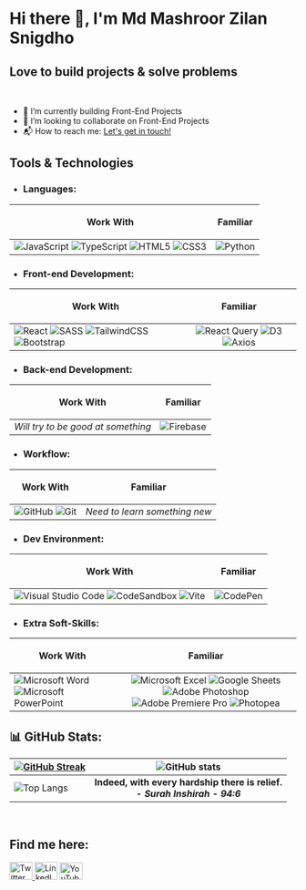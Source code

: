 

# Hi there 👋, **I'm Md Mashroor Zilan Snigdho**

## Love to build projects & solve problems


<br/>

<!-- - 🌱 I’m currently learning <code><img alt="D3" align="center" width="20px" src="https://camo.githubusercontent.com/586ccf0aad9684edc821658cee04146cf36d1f1d5ec904bbefd72728909ccb2e/68747470733a2f2f64336a732e6f72672f6c6f676f2e737667" title="D3"/> D3.js</code> -->
- 🔨 I’m currently building Front-End Projects
- 👯 I’m looking to collaborate on Front-End Projects 
- 📬 How to reach me: <a href="https://www.linkedin.com/in/mdmzs/">Let's get in touch!</a>

## Tools & Technologies
- ### Languages:
| <p align="center">Work With</p> | <p align="center">Familiar</p> | 
| :------------- | :-------------: |
| ![JavaScript](https://img.shields.io/badge/javascript-%23323330.svg?style=for-the-badge&logo=javascript&logoColor=%23F7DF1E) ![TypeScript](https://img.shields.io/badge/typescript-%23007ACC.svg?style=for-the-badge&logo=typescript&logoColor=white) ![HTML5](https://img.shields.io/badge/html5-%23E34F26.svg?style=for-the-badge&logo=html5&logoColor=white) ![CSS3](https://img.shields.io/badge/css3-%231572B6.svg?style=for-the-badge&logo=css3&logoColor=white)  | ![Python](https://img.shields.io/badge/python-3670A0?style=for-the-badge&logo=python&logoColor=ffdd54) |

<!--   <code><img  alt="TypeScript" width="30px" src="https://raw.githubusercontent.com/github/explore/80688e429a7d4ef2fca1e82350fe8e3517d3494d/topics/typescript/typescript.png" title="TypeScript"/></code>
  <code><img  alt="JavaScript" width="30px" src="https://raw.githubusercontent.com/github/explore/80688e429a7d4ef2fca1e82350fe8e3517d3494d/topics/javascript/javascript.png" title="JavaScript"/></code>
  <code><img alt="HTML5" width="30px" src="https://raw.githubusercontent.com/github/explore/80688e429a7d4ef2fca1e82350fe8e3517d3494d/topics/html/html.png" title="HTML5"/></code>
  <code><img  alt="CSS3" width="30px" src="https://raw.githubusercontent.com/github/explore/80688e429a7d4ef2fca1e82350fe8e3517d3494d/topics/css/css.png" title="CSS3"/></code>
 -->

- ### Front-end Development:
| <p align="center">Work With</p> | <p align="center">Familiar</p> | 
| :------------- | :-------------: |
| ![React](https://img.shields.io/badge/react-%2320232a.svg?style=for-the-badge&logo=react&logoColor=%2361DAFB) ![SASS](https://img.shields.io/badge/SASS-hotpink.svg?style=for-the-badge&logo=SASS&logoColor=white) ![TailwindCSS](https://img.shields.io/badge/tailwindcss-%2338B2AC.svg?style=for-the-badge&logo=tailwind-css&logoColor=white) ![Bootstrap](https://img.shields.io/badge/bootstrap-%23563D7C.svg?style=for-the-badge&logo=bootstrap&logoColor=white) | ![React Query](https://img.shields.io/badge/-React%20Query-FF4154?style=for-the-badge&logo=react%20query&logoColor=white) ![D3](https://img.shields.io/badge/D3.js-595959?style=for-the-badge&logo=D3.js&logoColor=#F9A03C) ![Axios](https://img.shields.io/badge/Axios-5A29E4?style=for-the-badge&logo=Axios&logoColor=#5A29E4) | 
<!--   <code><img alt="ReactJS" width="30px" src="https://raw.githubusercontent.com/github/explore/80688e429a7d4ef2fca1e82350fe8e3517d3494d/topics/react/react.png" title="ReactJS"/></code>
  <code><img  alt="Sass" width="30px" src="https://raw.githubusercontent.com/github/explore/80688e429a7d4ef2fca1e82350fe8e3517d3494d/topics/sass/sass.png" title="Sass"/></code>
  <code><img  alt="Bootstrap" width="30px" src="https://raw.githubusercontent.com/github/explore/80688e429a7d4ef2fca1e82350fe8e3517d3494d/topics/bootstrap/bootstrap.png" title="Bootstrap"/></code>
  <code><img  alt="Tailwind CSS" width="30px" src="https://tailwindcss.com/_next/static/media/tailwindcss-mark.79614a5f61617ba49a0891494521226b.svg" title="Tailwind CSS"/></code>
   <code><img alt="React Query" width="20px" height="40px" src="https://react-query-v3.tanstack.com/_next/static/images/logo-7a7896631260eebffcb031765854375b.svg" title="D3"/></code>
  <code><img alt="D3" width="20px" src="https://camo.githubusercontent.com/586ccf0aad9684edc821658cee04146cf36d1f1d5ec904bbefd72728909ccb2e/68747470733a2f2f64336a732e6f72672f6c6f676f2e737667" title="D3"/></code> -->
- ### Back-end Development:
| <p align="center">Work With</p> | <p align="center">Familiar</p> | 
| :------------- | :-------------: |
| <i>Will try to be good at something</i> | ![Firebase](https://img.shields.io/badge/firebase-%23039BE5.svg?style=for-the-badge&logo=firebase) |   
  
- ### Workflow:
<!--   <code><img  alt="Git" width="30px" src="https://raw.githubusercontent.com/github/explore/80688e429a7d4ef2fca1e82350fe8e3517d3494d/topics/git/git.png" title="Git"/></code>
  <code><img  alt="GitHub" width="30px" src="https://raw.githubusercontent.com/github/explore/78df643247d429f6cc873026c0622819ad797942/topics/github/github.png" title="GitHub"/></code> <code><img height="32" src="https://raw.githubusercontent.com/github/explore/80688e429a7d4ef2fca1e82350fe8e3517d3494d/topics/firebase/firebase.png" alt="Firebase" /></code> -->
| <p align="center">Work With</p> | <p align="center">Familiar</p> | 
| :------------- | :-------------: |
|![GitHub](https://img.shields.io/badge/github-%23121011.svg?style=for-the-badge&logo=github&logoColor=white) ![Git](https://img.shields.io/badge/git-%23F05033.svg?style=for-the-badge&logo=git&logoColor=white) | <i>Need to learn something new</i> | 

- ### Dev Environment:
| <p align="center">Work With</p> | <p align="center">Familiar</p> | 
| :------------- | :-------------: |
|![Visual Studio Code](https://img.shields.io/badge/Visual%20Studio%20Code-0078d7.svg?style=for-the-badge&logo=visual-studio-code&logoColor=white) ![CodeSandbox](https://img.shields.io/badge/Codesandbox-040404?style=for-the-badge&logo=codesandbox&logoColor=DBDBDB) ![Vite](https://img.shields.io/badge/vite-%23646CFF.svg?style=for-the-badge&logo=vite&logoColor=white) | ![CodePen](https://img.shields.io/badge/CodePen-white?style=for-the-badge&logo=codepen&logoColor=black)

- ### Extra Soft-Skills:
| <p align="center">Work With</p> | <p align="center">Familiar</p> | 
| :------------- | :-------------: |
|![Microsoft Word](https://img.shields.io/badge/Microsoft_Word-2B579A?style=for-the-badge&logo=microsoft-word&logoColor=white) ![Microsoft PowerPoint](https://img.shields.io/badge/Microsoft_PowerPoint-B7472A?style=for-the-badge&logo=microsoft-powerpoint&logoColor=white) | ![Microsoft Excel](https://img.shields.io/badge/Microsoft_Excel-217346?style=for-the-badge&logo=microsoft-excel&logoColor=white) ![Google Sheets](https://img.shields.io/badge/Google_Sheets-34A853?style=for-the-badge&logo=microsoft-excel&logoColor=white) ![Adobe Photoshop](https://img.shields.io/badge/adobe%20photoshop-%2331A8FF.svg?style=for-the-badge&logo=adobe%20photoshop&logoColor=white) ![Adobe Premiere Pro](https://img.shields.io/badge/Adobe%20Premiere%20Pro-9999FF.svg?style=for-the-badge&logo=Adobe%20Premiere%20Pro&logoColor=white) ![Photopea](https://img.shields.io/badge/Photopea-18A497?style=for-the-badge&logo=adobe%20photoshop&logoColor=white)| 

## 📊 GitHub Stats:

| [![GitHub Streak](https://github-readme-streak-stats.herokuapp.com?user=mzs21&theme=dark)](https://git.io/streak-stats) | ![GitHub stats](https://github-readme-stats.vercel.app/api?username=mzs21&show_icons=true&theme=tokyonight&hide_border=true) | 
| :------------- | :-------------: |
| ![Top Langs](https://github-readme-stats.vercel.app/api/top-langs/?username=mzs21&layout=compact&hide_border=true&theme=tokyonight) | <b>Indeed, with every hardship there is relief. <br /> - <i>Surah Inshirah - 94:6</i></b> |

<br />
<!-- <a href="https://github.com/mzs21"><img align="center" src="https://github-readme-activity-graph.cyclic.app/graph?username=mzs21&bg_color=1a1b27&color=1f6feb&line=38bcad&point=628fdb&area=true&hide_border=true" alt="mzs21's github stats" /></a> -->

## Find me here:
<!-- <code><a href="https://www.linkedin.com/in/mdmzs"><img src='https://content.linkedin.com/content/dam/me/business/en-us/amp/brand-site/v2/bg/LI-Bug.svg.original.svg' alt='linkedin' height='40' width= "30px"></a></code>
<code><a href="https://www.youtube.com/channel/UCeqgosa0xxJ319iUVWCDKQQ"><img src='https://upload.wikimedia.org/wikipedia/commons/0/09/YouTube_full-color_icon_%282017%29.svg' alt='YouTube' height='30' width= "40px"></a></code>
<hr> -->

<a href="https://twitter.com/Snigdho21" target="_blank"> <img height="31" width="40" src="https://camo.githubusercontent.com/35b0b8bfbd8840f35607fb56ad0a139047fd5d6e09ceb060c5c6f0a5abd1044c/68747470733a2f2f6564656e742e6769746875622e696f2f537570657254696e7949636f6e732f696d616765732f7376672f747769747465722e737667" alt="Twitter" /></a><a href="https://www.linkedin.com/in/mdmzs" target="_blank"> <img height="31" width="40" src="https://camo.githubusercontent.com/c8a9c5b414cd812ad6a97a46c29af67239ddaeae08c41724ff7d945fb4c047e5/68747470733a2f2f6564656e742e6769746875622e696f2f537570657254696e7949636f6e732f696d616765732f7376672f6c696e6b6564696e2e737667" alt="LinkedIn" /></a> <a href="https://www.youtube.com/channel/UCeqgosa0xxJ319iUVWCDKQQ"><img src='https://upload.wikimedia.org/wikipedia/commons/0/09/YouTube_full-color_icon_%282017%29.svg' alt='YouTube' height='30' width= "40px"></a>
<!-- <a href="https://stackoverflow.com/users/8641776" target="_blank"> <img height="31" width="40" src="https://camo.githubusercontent.com/ad1dcdc76b0be1423e54a791d31311e91e8e89bb8492be214cfc3390e24c323d/68747470733a2f2f6564656e742e6769746875622e696f2f537570657254696e7949636f6e732f696d616765732f7376672f737461636b6f766572666c6f772e737667" alt="Stack Overflow" /></a> -->
<!-- <a href="https://www.quora.com/profile/Zakaria-Hossain-8" target="_blank"> <img height="31" width="40" src="https://camo.githubusercontent.com/d91821b997572279bcda39224cd22ed45b90d9af1261d36a9520b0ba6f8d2d6f/68747470733a2f2f6564656e742e6769746875622e696f2f537570657254696e7949636f6e732f696d616765732f7376672f71756f72612e737667" alt="Quora" /></a> -->
<!-- <a href="https://medium.com/@zakaria5729" target="_blank"> <img height="31" width="40" src="https://camo.githubusercontent.com/a583b5ce3b463c784cb87592b3da7b9b9d014d7a16adfff04b91cb1452ae4ca2/68747470733a2f2f6564656e742e6769746875622e696f2f537570657254696e7949636f6e732f696d616765732f7376672f6d656469756d2e737667" alt="Medium" /></a> -->
<!-- <a href="https://facebook.com/zakaria5729" target="_blank"> <img height="31" width="40" src="https://camo.githubusercontent.com/8f245234577766478eaf3ee72b0615e99bb9ef3eaa56e1c37f75692811181d5c/68747470733a2f2f6564656e742e6769746875622e696f2f537570657254696e7949636f6e732f696d616765732f7376672f66616365626f6f6b2e737667" alt="Facebook" /></a> -->



